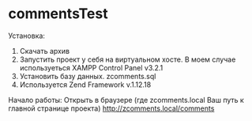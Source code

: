 # commentsTest
Установка:
1. Скачать архив
2. Запустить проект у себя на виртуальном хосте. В моем случае используеться XAMPP Control Panel v3.2.1
3. Установить базу данных. zcomments.sql
4. Используется Zend Framework v.1.12.18

Начало работы:
Открыть в браузере (где zcomments.local Ваш путь к главной странице проекта)
http://zcomments.local/comments
